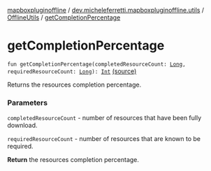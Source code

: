 [mapboxpluginoffline](../../index.md) / [dev.micheleferretti.mapboxpluginoffline.utils](../index.md) / [OfflineUtils](index.md) / [getCompletionPercentage](./get-completion-percentage.md)

# getCompletionPercentage

`fun getCompletionPercentage(completedResourceCount: `[`Long`](https://kotlinlang.org/api/latest/jvm/stdlib/kotlin/-long/index.html)`, requiredResourceCount: `[`Long`](https://kotlinlang.org/api/latest/jvm/stdlib/kotlin/-long/index.html)`): `[`Int`](https://kotlinlang.org/api/latest/jvm/stdlib/kotlin/-int/index.html) [(source)](https://github.com/xit0c/mapbox-plugin-offline/tree/master/mapboxpluginoffline/src/main/java/dev/micheleferretti/mapboxpluginoffline/utils/OfflineUtils.kt#L51)

Returns the resources completion percentage.

### Parameters

`completedResourceCount` - number of resources that have been fully download.

`requiredResourceCount` - number of resources that are known to be required.

**Return**
the resources completion percentage.

